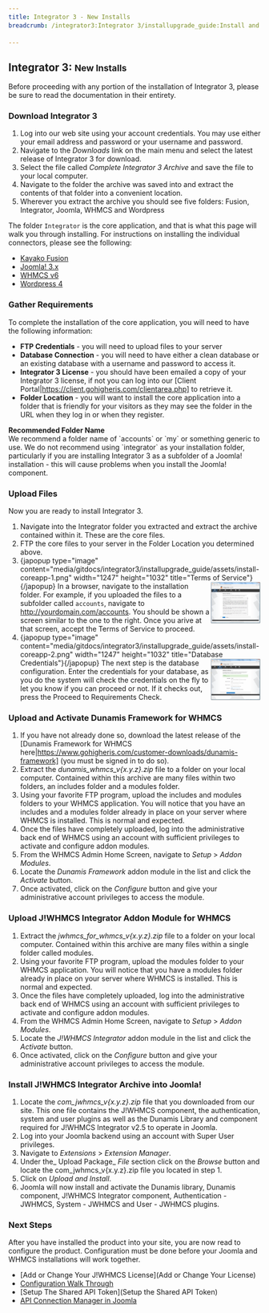 ```yaml
---
title: Integrator 3 - New Installs
breadcrumb: /integrator3:Integrator 3/installupgrade_guide:Install and Upgrade Guide/newinstalls:New Installs
 
---
```


## Integrator 3: <small>New Installs</small>

Before proceeding with any portion of the installation of Integrator 3, please be sure to read the documentation in their entirety.

### Download Integrator 3

1.  Log into our web site using your account credentials.  You may use either your email address and password or your username and password.
2.  Navigate to the *Downloads* link on the main menu and select the latest release of Integrator 3 for download.
3.  Select the file called *Complete Integrator 3 Archive* and save the file to your local computer.
4.  Navigate to the folder the archive was saved into and extract the contents of that folder into a convenient location.
5.  Wherever you extract the archive you should see five folders: Fusion, Integrator, Joomla, WHMCS and Wordpress

The folder `Integrator` is the core application, and that is what this page will walk you through installing.  For instructions on installing the individual connectors, please see the following:

* [Kayako Fusion](integrator3/installupgrade_guide/newfusion.md)
* [Joomla! 3.x](integrator3/installupgrade_guide/newjoomla3.md)
* [WHMCS v6](integrator3/installupgrade_guide/newwhmcs6.md)
* [Wordpress 4](integrator3/installupgrade_guide/newwordpress4.md)


### Gather Requirements

To complete the installation of the core application, you will need to have the following information:

* **FTP Credentials** - you will need to upload files to your server
* **Database Connection** - you will need to have either a clean database or an existing database with a username and password to access it.
* **Integrator 3 License** - you should have been emailed a copy of your Integrator 3 license, if not you can log into our [Client Portal|https://client.gohigheris.com/clientarea.php] to retrieve it.
* **Folder Location** - you will want to install the core application into a folder that is friendly for your visitors as they may see the folder in the URL when they log in or when they register.

<div class="alert alert-warning"><strong>Recommended Folder Name</strong><br />
We recommend a folder name of `accounts` or `my` or something generic to use.  We do not recommend using `integrator` as your installation folder, particularly if you are installing Integrator 3 as a subfolder of a Joomla! installation - this will cause problems when you install the Joomla! component.
</div>

### Upload Files

Now you are ready to install Integrator 3.

1. Navigate into the Integrator folder you extracted and extract the archive contained within it.  These are the core files.
2. FTP the core files to your server in the Folder Location you determined above.
3. {japopup type="image" content="media/gitdocs/integrator3/installupgrade_guide/assets/install-coreapp-1.png" width="1247" height="1032" title="Terms of Service"}<img src="assets/install-coreapp-1.png" width="100px" align="right" />{/japopup}
In a browser, navigate to the installation folder.  For example, if you uploaded the files to a subfolder called `accounts`, navigate to http://yourdomain.com/accounts.  You should be shown a screen similar to the one to the right.  Once you arive at that screen, accept the Terms of Service to proceed.
4. {japopup type="image" content="media/gitdocs/integrator3/installupgrade_guide/assets/install-coreapp-2.png" width="1247" height="1032" title="Database Credentials"}<img src="assets/install-coreapp-2.png" width="100px" align="right" />{/japopup}
The next step is the database configuration.  Enter the credentials for your database, as you do the system will check the credentials on the fly to let you know if you can proceed or not.  If it checks out, press the Proceed to Requirements Check.


### Upload and Activate Dunamis Framework for WHMCS

1. If you have not already done so, download the latest release of the [Dunamis Framework for WHMCS here|https://www.gohigheris.com/customer-downloads/dunamis-framework] (you must be signed in to do so).
2. Extract the *dunamis_whmcs_v{x.y.z}.zip* file to a folder on your local computer.  Contained within this archive are many files within two folders, an includes folder and a modules folder.
3. Using your favorite FTP program, upload the includes and modules folders to your WHMCS application.  You will notice that you have an includes and a modules folder already in place on your server where WHMCS is installed.  This is normal and expected.
4. Once the files have completely uploaded, log into the administrative back end of WHMCS using an account with sufficient privileges to activate and configure addon modules.
5. From the WHMCS Admin Home Screen, navigate to _Setup_ > _Addon Modules_.
6. Locate the _Dunamis Framework_ addon module in the list and click the _Activate_ button.
7. Once activated, click on the _Configure_ button and give your administrative account privileges to access the module.

### Upload J!WHMCS Integrator Addon Module for WHMCS

1. Extract the *jwhmcs_for_whmcs_v{x.y.z}.zip* file to a folder on your local computer.  Contained within this archive are many files within a single folder called modules.
2. Using your favorite FTP program, upload the modules folder to your WHMCS application.  You will notice that you have a modules folder already in place on your server where WHMCS is installed.  This is normal and expected.
3. Once the files have completely uploaded, log into the administrative back end of WHMCS using an account with sufficient privileges to activate and configure addon modules.
4. From the WHMCS Admin Home Screen, navigate to _Setup_ > _Addon Modules_.
5. Locate the _J!WHMCS Integrator_ addon module in the list and click the _Activate_ button.
6. Once activated, click on the _Configure_ button and give your administrative account privileges to access the module.

### Install J!WHMCS Integrator Archive into Joomla!

1. Locate the *com_jwhmcs_v{x.y.z}.zip* file that you downloaded from our site.  This one file contains the J!WHMCS component, the authentication, system and user plugins as well as the Dunamis Library and component required for J!WHMCS Integrator v2.5 to operate in Joomla.
2. Log into your Joomla backend using an account with Super User privileges.
3. Navigate to _Extensions_ > _Extension Manager_.
4. Under the_ Upload Package_ _File_ section click on the _Browse_ button and locate the com_jwhmcs_v{x.y.z}.zip file you located in step 1.
5. Click on _Upload and Install_.
6. Joomla will now install and activate the Dunamis library, Dunamis component, J!WHMCS Integrator component, Authentication - JWHMCS, System - JWHMCS and User - JWHMCS plugins.

### Next Steps

After you have installed the product into your site, you are now read to configure the product.  Configuration must be done before your Joomla and WHMCS installations will work together.

* [Add or Change Your J!WHMCS License](Add or Change Your License)
* [Configuration Walk Through](http://)
* [Setup The Shared API Token](Setup the Shared API Token)
* [API Connection Manager in Joomla](https://support.gohigheris.com/docs/display/J25/API+Connection+Manager+in+Joomla)
